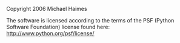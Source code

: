 Copyright 2006 Michael Haimes

The software is licensed according to the terms of the PSF (Python Software Foundation) license found here: http://www.python.org/psf/license/